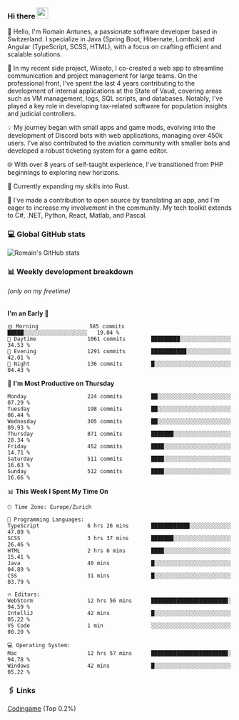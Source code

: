 ### Hi there <img src="https://media.giphy.com/media/hvRJCLFzcasrR4ia7z/giphy.gif" width="25px" height="25px">

👋 Hello, I'm Romain Antunes, a passionate software developer based in Switzerland. I specialize in Java (Spring Boot, Hibernate, Lombok) and Angular (TypeScript, SCSS, HTML), with a focus on crafting efficient and scalable solutions.

🚀 In my recent side project, Wiiseto, I co-created a web app to streamline communication and project management for large teams. On the professional front, I've spent the last 4 years contributing to the development of internal applications at the State of Vaud, covering areas such as VM management, logs, SQL scripts, and databases. Notably, I've played a key role in developing tax-related software for population insights and judicial controllers.

💡 My journey began with small apps and game mods, evolving into the development of Discord bots with web applications, managing over 450k users. I've also contributed to the aviation community with smaller bots and developed a robust ticketing system for a game editor.

🌐 With over 8 years of self-taught experience, I've transitioned from PHP beginnings to exploring new horizons.

🌱 Currently expanding my skills into Rust.

🤝 I've made a contribution to open source by translating an app, and I'm eager to increase my involvement in the community. My tech toolkit extends to C#, .NET, Python, React, Matlab, and Pascal.



### 💻 Global GitHub stats
![Romain's GitHub stats](https://github-readme-streak-stats.herokuapp.com/?user=romainantunes&theme=dark)


### 📊 Weekly development breakdown 
###### *(only on my freetime)*

<!--START_SECTION:wakastats-->
**I'm an Early 🐤** 

```text
🌞 Morning                585 commits         █████░░░░░░░░░░░░░░░░░░░░   19.04 % 
🌆 Daytime                1061 commits        █████████░░░░░░░░░░░░░░░░   34.53 % 
🌃 Evening                1291 commits        ███████████░░░░░░░░░░░░░░   42.01 % 
🌙 Night                  136 commits         █░░░░░░░░░░░░░░░░░░░░░░░░   04.43 % 
```
📅 **I'm Most Productive on Thursday** 

```text
Monday                   224 commits         ██░░░░░░░░░░░░░░░░░░░░░░░   07.29 % 
Tuesday                  198 commits         ██░░░░░░░░░░░░░░░░░░░░░░░   06.44 % 
Wednesday                305 commits         ██░░░░░░░░░░░░░░░░░░░░░░░   09.93 % 
Thursday                 871 commits         ███████░░░░░░░░░░░░░░░░░░   28.34 % 
Friday                   452 commits         ████░░░░░░░░░░░░░░░░░░░░░   14.71 % 
Saturday                 511 commits         ████░░░░░░░░░░░░░░░░░░░░░   16.63 % 
Sunday                   512 commits         ████░░░░░░░░░░░░░░░░░░░░░   16.66 % 
```


📊 **This Week I Spent My Time On** 

```text
🕑︎ Time Zone: Europe/Zurich

💬 Programming Languages: 
TypeScript               6 hrs 26 mins       ████████████░░░░░░░░░░░░░   47.09 % 
SCSS                     3 hrs 37 mins       ███████░░░░░░░░░░░░░░░░░░   26.46 % 
HTML                     2 hrs 6 mins        ████░░░░░░░░░░░░░░░░░░░░░   15.41 % 
Java                     40 mins             █░░░░░░░░░░░░░░░░░░░░░░░░   04.89 % 
CSS                      31 mins             █░░░░░░░░░░░░░░░░░░░░░░░░   03.79 % 

🔥 Editors: 
WebStorm                 12 hrs 56 mins      ████████████████████████░   94.59 % 
IntelliJ                 42 mins             █░░░░░░░░░░░░░░░░░░░░░░░░   05.22 % 
VS Code                  1 min               ░░░░░░░░░░░░░░░░░░░░░░░░░   00.20 % 

💻 Operating System: 
Mac                      12 hrs 57 mins      ████████████████████████░   94.78 % 
Windows                  42 mins             █░░░░░░░░░░░░░░░░░░░░░░░░   05.22 % 
```


<!--END_SECTION:wakastats-->

### 🖇 Links

[Codingame](https://www.codingame.com/profile/defc3ee5279aecc1bb6114e1f994ea9b3325423) (Top 0.2%)
